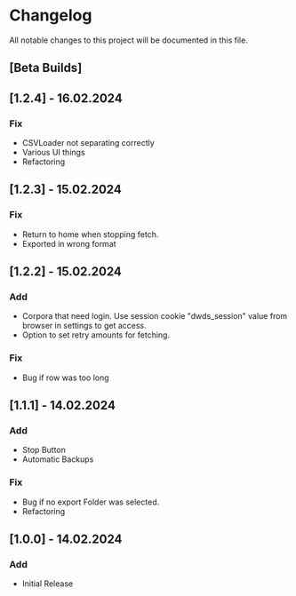 # Changelog

All notable changes to this project will be documented in this file.

## [Beta Builds]

## [1.2.4] - 16.02.2024

### Fix

- CSVLoader not separating correctly
- Various UI things
- Refactoring

## [1.2.3] - 15.02.2024

### Fix

- Return to home when stopping fetch.
- Exported in wrong format

## [1.2.2] - 15.02.2024

### Add

- Corpora that need login. Use session cookie "dwds_session" value from browser in settings to get access.
- Option to set retry amounts for fetching.

### Fix

- Bug if row was too long

## [1.1.1] - 14.02.2024

### Add

- Stop Button
- Automatic Backups

### Fix

- Bug if no export Folder was selected.
- Refactoring

## [1.0.0] - 14.02.2024

### Add

- Initial Release